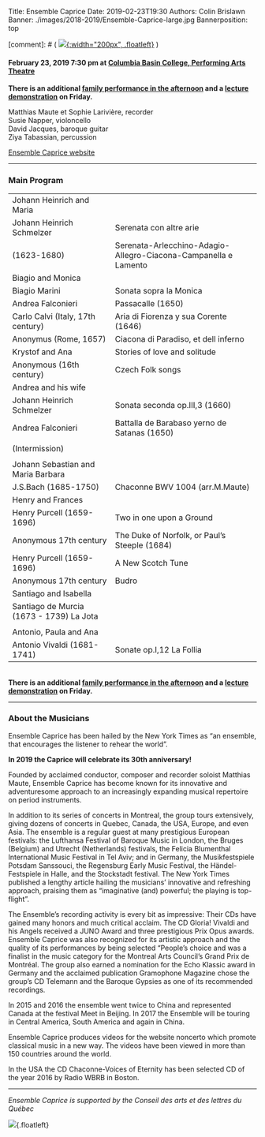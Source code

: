Title: Ensemble Caprice
Date: 2019-02-23T19:30
Authors: Colin Brislawn
Banner: ./images/2018-2019/Ensemble-Caprice-large.jpg
Bannerposition: top

[comment]: # ( [![ ]({filename}/images/2017-2018/aeolus-quartet-400.jpg){:width="200px", .floatleft}]({filename}./AeolusQuartet.md) )


#### February 23, 2019 7:30 pm at [Columbia Basin College, Performing Arts Theatre](https://goo.gl/maps/BZDawJuNMRM2)

**There is an additional [family performance in the afternoon]({filename}/2018-2019/EnsembleCapriceFamily.md) and a [lecture demonstration]({filename}/2018-2019/EnsembleCapriceLecture.md) on Friday.**


Matthias Maute et Sophie Larivière, recorder <br>
Susie Napper, violoncello <br>
David Jacques, baroque guitar <br>
Ziya Tabassian, percussion


[Ensemble Caprice website](http://ensemblecaprice.com/en/)


---

### Main Program

|                                             |                                                                 |
|---------------------------------------------|-----------------------------------------------------------------|
| Johann Heinrich and Maria                   |                                                                 |
| Johann Heinrich Schmelzer                   | Serenata con altre arie                                         |
| (1623-1680)                                 | Serenata-Arlecchino-Adagio-Allegro-Ciacona-Campanella e Lamento |
| Biagio and Monica                           |                                                                 |
| Biagio Marini                               | Sonata sopra la Monica                                          |
| Andrea Falconieri                           | Passacalle (1650)                                               |
| Carlo Calvi (Italy, 17th century)           | Aria di Fiorenza y sua Corente (1646)                           |
| Anonymus (Rome, 1657)                       | Ciacona di Paradiso, et dell inferno                            |
| Krystof and Ana                             | Stories of love and solitude                                    |
| Anonymous (16th century)                    | Czech Folk songs                                                |
| Andrea and his wife                         |                                                                 |
| Johann Heinrich Schmelzer                   | Sonata seconda op.III,3 (1660)                                  |
| Andrea Falconieri                           | Battalla de Barabaso yerno de Satanas (1650)                    |
|                                             |                                                                 |
| (Intermission)                              |                                                                 |
|                                             |                                                                 |
| Johann Sebastian and Maria Barbara          |                                                                 |
| J.S.Bach (1685-1750)                        | Chaconne BWV 1004 (arr.M.Maute)                                 |
| Henry and Frances                           |                                                                 |
| Henry Purcell (1659-1696)                   | Two in one upon a Ground                                        |
| Anonymous 17th century                      | The Duke of Norfolk, or Paul’s Steeple (1684)                   |
| Henry Purcell (1659-1696)                   | A New Scotch Tune                                               |
| Anonymous 17th century                      | Budro                                                           |
| Santiago and Isabella                       |                                                                 |
| Santiago de Murcia (1673 - 1739)    La Jota |                                                                 |
|                                             |                                                                 |
| Antonio, Paula and Ana                      |                                                                 |
| Antonio Vivaldi (1681-1741)                 | Sonate op.I,12 La Follia                                        |

**<br>There is an additional [family performance in the afternoon]({filename}/2018-2019/EnsembleCapriceFamily.md) and a [lecture demonstration]({filename}/2018-2019/EnsembleCapriceLecture.md) on Friday.**


---

### About the Musicians


Ensemble Caprice has been hailed by the New York Times as “an ensemble, that encourages the listener to rehear the world”.

**In 2019 the Caprice will celebrate its 30th anniversary!**

Founded by acclaimed conductor, composer and recorder soloist Matthias Maute, Ensemble Caprice has become known for its innovative and adventuresome approach to an increasingly expanding musical repertoire on period instruments.

In addition to its series of concerts in Montreal, the group tours extensively, giving dozens of concerts in Quebec, Canada, the USA, Europe, and even Asia. The ensemble is a regular guest at many prestigious European festivals: the Lufthansa Festival of Baroque Music in London, the Bruges (Belgium) and Utrecht (Netherlands) festivals, the Felicia Blumenthal International Music Festival in Tel Aviv; and in Germany, the Musikfestspiele Potsdam Sanssouci, the Regensburg Early Music Festival, the Händel-Festspiele in Halle, and the Stockstadt festival. The New York Times published a lengthy article hailing the musicians’ innovative and refreshing approach, praising them as “imaginative (and) powerful; the playing is top-flight”.

The Ensemble’s recording activity is every bit as impressive: Their CDs have gained many honors and much critical acclaim. The CD Gloria! Vivaldi and his Angels received a JUNO Award and three prestigious Prix Opus awards. Ensemble Caprice was also recognized for its artistic approach and the quality of its performances by being selected “People’s choice and was a finalist in the music category for the Montreal Arts Council’s Grand Prix de Montréal. The group also earned a nomination for the Echo Klassic award in Germany and the acclaimed publication Gramophone Magazine chose the group’s CD Telemann and the Baroque Gypsies as one of its recommended recordings.

In 2015 and 2016 the ensemble went twice to China and represented Canada at the festival Meet in Beijing. In 2017 the Ensemble will be touring in Central America, South America and again in China.

Ensemble Caprice produces videos for the website noncerto which promote classical music in a new way. The videos have been viewed in more than 150 countries around the world.

In the USA the CD Chaconne-Voices of Eternity has been selected CD of the year 2016 by Radio WBRB in Boston.

---

_Ensemble Caprice is supported by the Conseil des arts et des lettres du Québec_

![ ]({filename}/images/2018-2019/calq-logo.jpg){.floatleft}

